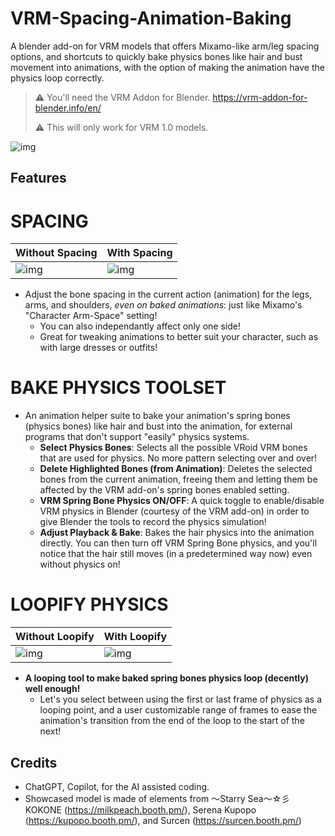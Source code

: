 # VRM-Spacing-Animation-Baking
A blender add-on for VRM models that offers Mixamo-like arm/leg spacing options, and shortcuts to quickly bake physics bones like hair and bust movement into animations, with the option of making the animation have the physics loop correctly.

>⚠️ You'll need the VRM Addon for Blender. https://vrm-addon-for-blender.info/en/
>
>⚠️ This will only work for VRM 1.0 models.

![img](https://i.imgur.com/Cx8IKyS.png)

## Features

# SPACING
| Without Spacing | With Spacing |
| --- | --- |
| ![img](https://i.imgur.com/CCpRayr.gif) | ![img](https://i.imgur.com/VULfK9g.gif) |

- Adjust the bone spacing in the current action (animation) for the legs, arms, and shoulders, *even on baked animations*: just like Mixamo's "Character Arm-Space" setting!
  - You can also independantly affect only one side!
  - Great for tweaking animations to better suit your character, such as with large dresses or outfits!
 
# BAKE PHYSICS TOOLSET
- An animation helper suite to bake your animation's spring bones (physics bones) like hair and bust into the animation, for external programs that don't support "easily" physics systems.
  - **Select Physics Bones**: Selects all the possible VRoid VRM bones that are used for physics. No more pattern selecting over and over!
  - **Delete Highlighted Bones (from Animation)**: Deletes the selected bones from the current animation, freeing them and letting them be affected by the VRM add-on's spring bones enabled setting.
  - **VRM Spring Bone Physics ON/OFF**: A quick toggle to enable/disable VRM physics in Blender (courtesy of the VRM add-on) in order to give Blender the tools to record the physics simulation!
  - **Adjust Playback & Bake**: Bakes the hair physics into the animation directly. You can then turn off VRM Spring Bone physics, and you'll notice that the hair still moves (in a predetermined way now) even without physics on!

# LOOPIFY PHYSICS
| Without Loopify | With Loopify |
| --- | --- |
| ![img](https://i.imgur.com/ukhU2cT.gif) | ![img](https://i.imgur.com/Mo2YZKY.gif) |
- **A looping tool to make baked spring bones physics loop (decently) well enough!**
  - Let's you select between using the first or last frame of physics as a looping point, and a user customizable range of frames to ease the animation's transition from the end of the loop to the start of the next!

## Credits
- ChatGPT, Copilot, for the AI assisted coding.
- Showcased model is made of elements from ～Starry Sea～☆彡 KOKONE (https://milkpeach.booth.pm/), Serena Kupopo (https://kupopo.booth.pm/), and Surcen (https://surcen.booth.pm/)
